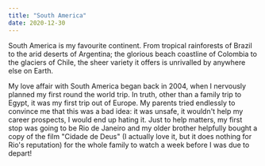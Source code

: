 ```yaml
---
title: "South America"
date: 2020-12-30
---
```


South America is my favourite continent. From tropical rainforests of Brazil to the arid deserts of Argentina; the glorious beach coastline of Colombia to the glaciers of Chile, the sheer variety it offers is unrivalled by anywhere else on Earth.

My love affair with South America began back in 2004, when I nervously planned my first round the world trip. In truth, other than a family trip to Egypt, it was my first trip out of Europe. My parents tried endlessly to convince me that this was a bad idea: it was unsafe, it wouldn't help my career prospects, I would end up hating it. Just to help matters, my first stop was going to be Rio de Janeiro and my older brother helpfully bought a copy of the film "Cidade de Deus" (I actually love it, but it does nothing for Rio's reputation) for the whole family to watch a week before I was due to depart!
